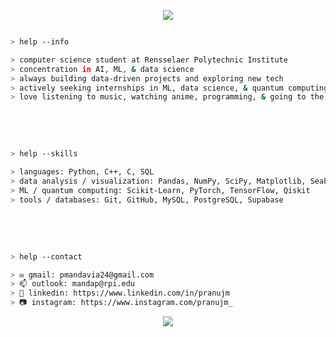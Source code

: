<p align="center">
  <img src="https://capsule-render.vercel.app/api?type=waving&color=gradient&customColorList=20&text=hello!&height=100&section=header"/>

</p>

````bash

> help --info

> computer science student at Rensselaer Polytechnic Institute
> concentration in AI, ML, & data science
> always building data-driven projects and exploring new tech
> actively seeking internships in ML, data science, & quantum computing research
> love listening to music, watching anime, programming, & going to the gym

````

<br></br>

````bash

> help --skills

> languages: Python, C++, C, SQL
> data analysis / visualization: Pandas, NumPy, SciPy, Matplotlib, Seaborn
> ML / quantum computing: Scikit-Learn, PyTorch, TensorFlow, Qiskit
> tools / databases: Git, GitHub, MySQL, PostgreSQL, Supabase

````
    
<br></br>

````bash

> help --contact

> ✉️ gmail: pmandavia24@gmail.com
> 📫 outlook: mandap@rpi.edu
> 💼 linkedin: https://www.linkedin.com/in/pranujm
> 📷 instagram: https://www.instagram.com/pranujm_

````

     

<p align="center">
  <img src="https://capsule-render.vercel.app/api?type=waving&color=gradient&customColorList=12&height=100&section=footer"/>
</p>
